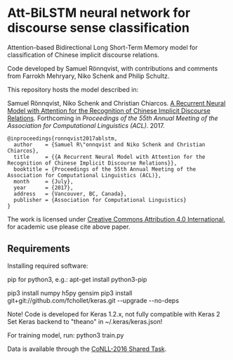 # Att-BiLSTM neural network for discourse sense classification
Attention-based Bidirectional Long Short-Term Memory model for classification of Chinese implicit discourse relations.

Code developed by Samuel Rönnqvist, with contributions and comments from Farrokh Mehryary, Niko Schenk and Philip Schultz.

This repository hosts the model described in: 

Samuel Rönnqvist, Niko Schenk and Christian Chiarcos. [A Recurrent Neural Model with Attention for the Recognition of Chinese Implicit Discourse Relations](). Forthcoming in *Proceedings of the 55th Annual Meeting of the Association for Computational Linguistics (ACL)*. 2017.

```
@inproceedings{ronnqvist2017ablstm,
  author    = {Samuel R\"onnqvist and Niko Schenk and Christian Chiarcos},
  title     = {{A Recurrent Neural Model with Attention for the Recognition of Chinese Implicit Discourse Relations}},
  booktitle = {Proceedings of the 55th Annual Meeting of the Association for Computational Linguistics (ACL)},
  month     = {July},
  year      = {2017},
  address   = {Vancouver, BC, Canada},
  publisher = {Association for Computational Linguistics}
}
```

The work is licensed under [Creative Commons Attribution 4.0 International](https://creativecommons.org/licenses/by/4.0/), for academic use please cite above paper.

## Requirements

Installing required software:

pip for python3, e.g.:
apt-get install python3-pip

pip3 install numpy h5py gensim
pip3 install git+git://github.com/fchollet/keras.git --upgrade --no-deps

Note! Code is developed for Keras 1.2.x, not fully compatible with Keras 2
Set Keras backend to "theano" in ~/.keras/keras.json!

For training model, run:
python3 train.py

Data is available through the [CoNLL-2016 Shared Task](http://www.cs.brandeis.edu/~clp/conll16st/dataset.html).




